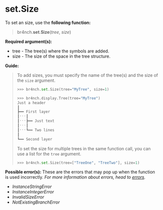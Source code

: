 # set.Size

To set an size, use the **following function:**

> br4nch.**set**.**Size**(*tree*, *size*)

**Required argument(s):**

- tree - The tree(s) where the symbols are added.
- size - The size of the space in the tree structure.

**Guide:**

> To add sizes, you must specify the name of the tree(s) and the size of the `size` argument.
>
> ```python
> >>> br4nch.set.Size(tree="MyTree", size=1)
> 
> >>> br4nch.display.Tree(tree="MyTree")
> Just a header
> ┃
> ┣━━ First layer
> ┃ˑˑˑ┃
> ┃ˑˑˑ┣━━ Just text
> ┃ˑˑˑ┃
> ┃ˑˑˑ┗━━ Two lines
> ┃
> ┗━━ Second layer
> ```
>
> To set the size for multiple trees in the same function call, you can use a list for the `tree` argument.
>
> ```python
> >>> br4nch.set.Size(tree=["TreeOne", "TreeTwo"], size=1)
> ```

**Possible error(s):**
These are the errors that may pop up when the function is used incorrectly.
*For more information about errors, head to [errors](../../guides/errors.md).*

- *InstanceStringError*
- *InstanceIntegerError*
- *InvalidSizeError*
- *NotExistingBranchError*

